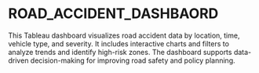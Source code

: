 # ROAD_ACCIDENT_DASHBAORD
This Tableau dashboard visualizes road accident data by location, time, vehicle type, and severity. It includes interactive charts and filters to analyze trends and identify high-risk zones. The dashboard supports data-driven decision-making for improving road safety and policy planning.
